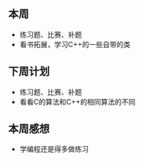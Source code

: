 ## 本周

- 练习题、比赛、补题
- 看书拓展，学习C++的一些自带的类

## 下周计划

- 练习题、比赛、补题
- 看看C的算法和C++的相同算法的不同

## 本周感想

- 学编程还是得多做练习
